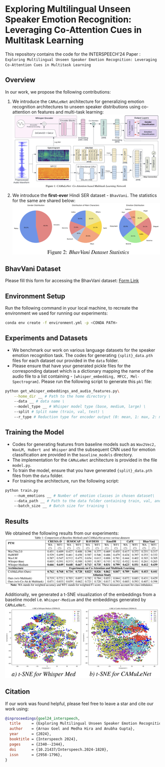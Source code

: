 # Exploring Multilingual Unseen Speaker Emotion Recognition: Leveraging Co-Attention Cues in Multitask Learning

This repository contains the code for the INTERSPEECH'24 Paper :
`Exploring Multilingual Unseen Speaker Emotion Recognition: Leveraging Co-Attention Cues in Multitask Learning`

## Overview
In our work, we propose the following contributions:
1. We introduce the `CAMuLeNet` architecture for generalizing emotion recognition architectures to unseen speaker distributions using co-attention on features and multi-task learning:
![crema-d-tsne](./figs/camulenet_arch.png)

2. We introduce the <b>first-ever</b> Hindi SER dataset - `BhavVani`. The statistics for the same are shared below:
![crema-d-tsne](./figs/bhavvani_stats.png)

## BhavVani Dataset
Please fill this form for accessing the BhavVani dataset: [Form Link](https://forms.gle/9AqxS2oY4XVSeH1UA)

## Environment Setup
Run the following command in your local machine, to recreate the environment we used for running our experiments:
```bash
conda env create -f environment.yml -p <CONDA PATH>
```

## Experiments and Datasets
- We benchmark our work on various language datasets for the speaker emotion recognition task. The codes for generating `{split}_data.pth` files for each dataset our provided in the `data` folder.
- Please ensure that have your generated pickle files for the corresponding dataset which is a dictionary mapping the name of the audio file to a list containing - `[whisper_embedding, MFCC, Mel-Spectrogram]`. Please run the following script to generate this `pkl` file:
```bash
python get_whisper_embeddings_and_audio_features.py\
    --home_dir __ # Path to the home directory \
    --data __ # data name \
    --model_type __ # Whisper model type (base, medium, large) \
    --split # Split name (train, val, test) \
    --r_type # Reduction type for encoder output (0: mean, 1: max, 2: min) 
```

## Training the Model
- Codes for generating features from baseline models such as `Wav2Vec2, WavLM, HuBert and Whisper` and the subsequent CNN used for emotion classification are provided in the `baseline_models` directory.
- The implementation for the `CAMuLeNet` architecture is provided in the file `model.py`.
- To train the model, ensure that you have generated `{split}_data.pth` files from the `data` folder.
- For training the architecture, run the following script:
```bash
python train.py
    --num_emotions __ # Number of emotion classes in chosen dataset\
    --data_path __ # Path to the data folder containing train, val, and test sets \
    --batch_size __ # Batch size for training \
```

## Results
We obtained the following results from our experiments:
![crema-d-tsne](./figs/results_table.png)

Additionally, we generated a t-SNE visualization of the embeddings from a baseline model i.e. `Whisper-Medium` and the embeddings generated by `CAMuLeNet`.
![crema-d-tsne](./figs/crema-d_tsne.png)

## Citation
If our work was found helpful, please feel free to leave a star and cite our work using:
```bibtex
@inproceedings{goel24_interspeech,
  title     = {Exploring Multilingual Unseen Speaker Emotion Recognition: Leveraging Co-Attention Cues in Multitask Learning},
  author    = {Arnav Goel and Medha Hira and Anubha Gupta},
  year      = {2024},
  booktitle = {Interspeech 2024},
  pages     = {2340--2344},
  doi       = {10.21437/Interspeech.2024-1820},
  issn      = {2958-1796},
}
```
